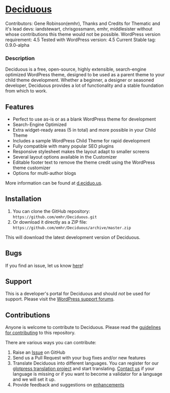 # [Deciduous](http://d.eciduo.us)  #
Contributors: Gene Robinson(emhr),
Thanks and Credits for Thematic and it's lead devs: iandstewart, chrisgossmann, emhr, middlesister without whose contributions this theme would not be possible.
WordPress version requirement: 4.5
Tested with WordPress version: 4.5
Current Stable tag: 0.9.0-alpha

### Description

Deciduous is a free, open-source, highly extensible, search-engine optimized WordPress theme, designed to be used as a parent theme to your child theme development. Whether a beginner, a designer or seasoned developer, Deciduous provides a lot of functionality and a stable foundation from which to work.

## Features ##

* Perfect to use as-is or as a blank WordPress theme for development
* Search-Engine Optimized
* Extra widget-ready areas (5 in total) and more possible in your Child Theme
* Includes a sample WordPress Child Theme for rapid development
* Fully compatible with many popular SEO plugins
* Responsive stylesheet makes the layout adapt to smaller screens
* Several layout options available in the Customizer
* Editable footer text to remove the theme credit using the WordPress theme customizer
* Options for multi-author blogs

More information can be found at [d.eciduo.us](http://d.eciduo.us).

## Installation ##

1. You can clone the GitHub repository: `https://github.com/emhr/Deciduous.git`
2. Or download it directly as a ZIP file: `https://github.com/emhr/Deciduous/archive/master.zip`

This will download the latest development version of Deciduous.

## Bugs ##
If you find an issue, let us know [here](https://github.com/emhr/Deciduous/issues?state=open)!

## Support ##
This is a developer's portal for Deciduous and should _not_ be used for support. Please visit the [WordPress support forums](http://wordpress.org/support/).

## Contributions ##
Anyone is welcome to contribute to Deciduous. Please read the [guidelines for contributing](https://github.com/emhr/Deciduous/blob/master/CONTRIBUTING.md) to this repository.

There are various ways you can contribute:

1. Raise an [Issue](https://github.com/emhr/Deciduous/issues) on GitHub
2. Send us a Pull Request with your bug fixes and/or new features
3. Translate Deciduous into different languages. You can register for our [glotpress translation project](http://translate.d.eciduo.us/projects/deciduous) and start translating. [Contact us](http://d.eciduo.us/contact) if your language is missing  or if you want to become a validator for a language and we will set it up.
4. Provide feedback and suggestions on [enhancements](https://github.com/emhr/Deciduous/issues?direction=desc&labels=enhancement&page=1&sort=created&state=open)
